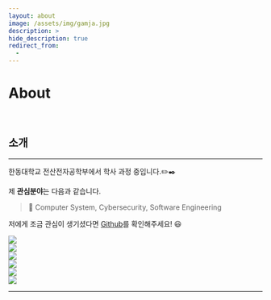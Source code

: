 ```yaml
---
layout: about
image: /assets/img/gamja.jpg
description: >
hide_description: true
redirect_from:
  -
---
```


# About

<!--author-->

<br>

## 소개
---
한동대학교 전산전자공학부에서 학사 과정 중입니다.✏️✒️

제 **관심분야**는 다음과 같습니다.

> 📝 Computer System, Cybersecurity, Software Engineering

저에게 조금 관심이 생기셨다면 [Github](https://github.com/baejaeho18)를 확인해주세요! 😃

<div class="me">
  <div><img src= "/assets/img/me/me0.jpg"></div>
  <div><img src= "/assets/img/me/me1.jpg"></div>
  <div><img src= "/assets/img/me/me2.jpg"></div>
  <div><img src= "/assets/img/me/me3.jpg"></div>
  <div><img src= "/assets/img/me/me4.jpg"></div>
  <div><img src= "/assets/img/me/me5.jpg"></div>
</div>

<script>
  $(document).ready(function(){$('.me').slick();});
</script>


---
